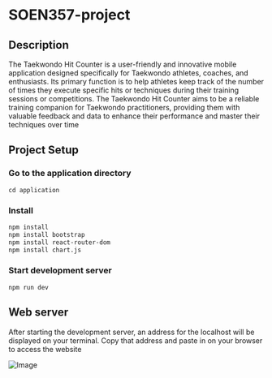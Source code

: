 # SOEN357-project

## Description
The Taekwondo Hit Counter is a user-friendly and innovative mobile application designed specifically for Taekwondo athletes, coaches, and enthusiasts. Its primary function is to help athletes keep track of the number of times they execute specific hits or techniques during their training sessions or competitions. The Taekwondo Hit Counter aims to be a reliable training companion for Taekwondo practitioners, providing them with valuable feedback and data to enhance their performance and master their techniques over time

## Project Setup
### Go to the application directory
```
cd application
```

### Install
``` bash
npm install
npm install bootstrap
npm install react-router-dom
npm install chart.js
 ```
### Start development server 
```
npm run dev
```

## Web server
After starting the development server, an address for the localhost will be displayed on your terminal.
Copy that address and paste in on your browser to access the website

![Image](https://github.com/user-attachments/assets/6db56ca7-6ecb-4b6f-951e-2639c32173ef)
